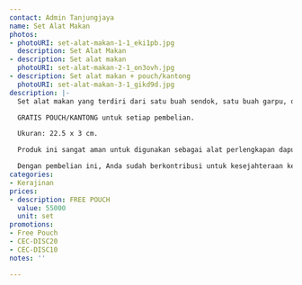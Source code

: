 ```yaml
---
contact: Admin Tanjungjaya
name: Set Alat Makan
photos:
- photoURI: set-alat-makan-1-1_eki1pb.jpg
  description: Set Alat Makan
- description: Set alat makan
  photoURI: set-alat-makan-2-1_on3ovh.jpg
- description: Set alat makan + pouch/kantong
  photoURI: set-alat-makan-3-1_gikd9d.jpg
description: |-
  Set alat makan yang terdiri dari satu buah sendok, satu buah garpu, dan sepasang sumpit. Set alat makan ini terbuat dari bahan kayu jati berkualitas ekspor. Produk ini dibuat oleh para pengrajin terampil di destinasi wisata Tanjung Lesung.

  GRATIS POUCH/KANTONG untuk setiap pembelian.

  Ukuran: 22.5 x 3 cm.

  Produk ini sangat aman untuk digunakan sebagai alat perlengkapan dapur karena tidak dilapisi dengan bahan kimia yang berbahaya. Kami menggunakan bahan pelapis permukaan kayu 100% natural biopolish food grade sehingga Anda dapat menggunakannya sebagai alat perlengkapan dapur yang aman.

  Dengan pembelian ini, Anda sudah berkontribusi untuk kesejahteraan kelompok masyarakat di desa Tanjungjaya.
categories:
- Kerajinan
prices:
- description: FREE POUCH
  value: 55000
  unit: set
promotions:
- Free Pouch
- CEC-DISC20
- CEC-DISC10
notes: ''

---
```

